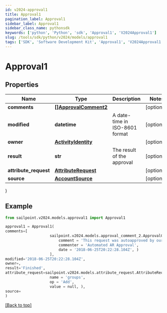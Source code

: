 ```yaml
---
id: v2024-approval1
title: Approval1
pagination_label: Approval1
sidebar_label: Approval1
sidebar_class_name: pythonsdk
keywords: ['python', 'Python', 'sdk', 'Approval1', 'V2024Approval1']
slug: /tools/sdk/python/v2024/models/approval1
tags: ['SDK', 'Software Development Kit', 'Approval1', 'V2024Approval1']
---
```


# Approval1

## Properties

| Name | Type | Description | Notes |
| --- | --- | --- | --- |
| **comments** | [**[]ApprovalComment2**](approval-comment2) |  | [optional] |
| **modified** | **datetime** | A date-time in ISO-8601 format | [optional] |
| **owner** | [**ActivityIdentity**](activity-identity) |  | [optional] |
| **result** | **str** | The result of the approval | [optional] |
| **attribute_request** | [**AttributeRequest**](attribute-request) |  | [optional] |
| **source** | [**AccountSource**](account-source) |  | [optional] |

}

## Example

```python
from sailpoint.v2024.models.approval1 import Approval1

approval1 = Approval1(
comments=[
                    sailpoint.v2024.models.approval_comment_2.ApprovalComment_2(
                        comment = 'This request was autoapproved by our automated ETS subscriber.',
                        commenter = 'Automated AR Approval',
                        date = '2018-06-25T20:22:28.104Z', )
                    ],
modified='2018-06-25T20:22:28.104Z',
owner=,
result='Finished',
attribute_request=sailpoint.v2024.models.attribute_request.AttributeRequest(
                    name = 'groups',
                    op = 'Add',
                    value = null, ),
source=
)

```

[[Back to top]](#)
